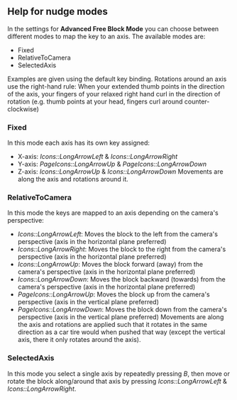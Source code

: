 ## Help for nudge modes
In the settings for **Advanced Free Block Mode** you can choose between different modes to map the key to an axis. The available modes are:
* Fixed
* RelativeToCamera
* SelectedAxis

Examples are given using the default key binding.
Rotations around an axis use the right-hand rule: When your extended thumb points in the direction of the axis, your fingers of your relaxed right hand curl in the direction of rotation (e.g. thumb points at your head, fingers curl around counter-clockwise)

### Fixed
In this mode each axis has its own key assigned:
* X-axis: _Icons::LongArrowLeft_ & _Icons::LongArrowRight_
* Y-axis: _PageIcons::LongArrowUp_ & _PageIcons::LongArrowDown_
* Z-axis: _Icons::LongArrowUp_ & _Icons::LongArrowDown_
Movements are along the axis and rotations around it.

### RelativeToCamera
In this mode the keys are mapped to an axis depending on the camera's perspective:
* _Icons::LongArrowLeft_: Moves the block to the left from the camera's perspective (axis in the horizontal plane preferred)
* _Icons::LongArrowRight_: Moves the block to the right from the camera's perspective (axis in the horizontal plane preferred)
* _Icons::LongArrowUp_: Moves the block forward (away) from the camera's perspective (axis in the horizontal plane preferred)
* _Icons::LongArrowDown_: Moves the block backward (towards) from the camera's perspective (axis in the horizontal plane preferred)
* _PageIcons::LongArrowUp_: Moves the block up from the camera's perspective (axis in the vertical plane preferred)
* _PageIcons::LongArrowDown_: Moves the block down from the camera's perspective (axis in the vertical plane preferred)
Movements are along the axis and rotations are applied such that it rotates in the same direction as a car tire would when pushed that way (except the vertical axis, there it only rotates around the axis).

### SelectedAxis
In this mode you select a single axis by repeatedly pressing _B_, then move or rotate the block along/around that axis by pressing _Icons::LongArrowLeft_ & _Icons::LongArrowRight_.
